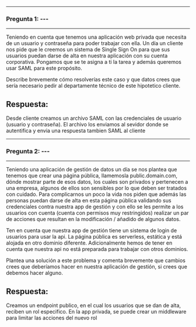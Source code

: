 -----------------------------------------------------
### Pregunta 1:  ---
-----------------------------------------------------

Teniendo en cuenta que tenemos una aplicación web privada que necesita de un usuario
y contraseña para poder trabajar con ella. Un día un cliente nos pide que le creemos
un sistema de Single Sign On para que sus usuarios puedan darse de alta en nuestra
aplicación con su cuenta corporativa. Pongamos que se te asigna a ti la tarea y además
queremos usar SAML para este propósito.

Describe brevemente cómo resolverías este caso y que datos crees que sería necesario
pedir al departamente técnico de este hipotetico cliente.

## Respuesta:
Desde cliente creamos un archivo SAML con las credenciales de usuario (usuario y contraseña).
El archivo los enviamos al sevidor donde se autentifica y envia una respuesta tambien SAML al cliente


-----------------------------------------------------
### Pregunta 2:  ---
-----------------------------------------------------

Teniendo una aplicación de gestión de datos un día se nos plantea que tenemos
que crear una página pública, llamemosla public.domain.com, dónde mostrar parte
de esos datos, los cuales son privados y pertenecen a una empresa, algunos de
ellos son sensibles por lo que deben ser tratados con cuidado. Para complicarnos
un poco la vida nos piden que además las personas puedan darse de alta en esta
página pública validando sus credenciales contra nuestra app de gestión y con
ello se les permite a los usuarios con cuenta (cuenta con permisos muy restringidos)
realizar un par de acciones que resultan en la modificación / añadido de algunos
datos.

Ten en cuenta que nuestra app de gestión tiene un sistema de login de usuarios
para usar la api. La página pública es serverless, estática y está alojada en
otro dominio diferente. Adicionalmente hemos de tener en cuenta que nuestra api
no está preparada para trabajar con otros dominios.

Plantea una solución a este problema y comenta brevemente que cambios crees que
deberíamos hacer en nuestra aplicación de gestión, si crees que debemos hacer
alguno.

## Respuesta:
Creamos un endpoint publico, en el cual los usuarios que se dan de alta, reciben un rol especifico.
En la app privada, se puede crear un middleware para limitar las acciones del nuevo rol